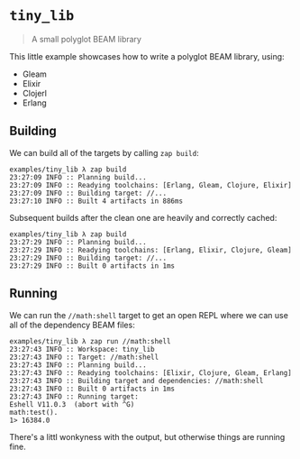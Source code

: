 # `tiny_lib`
> A small polyglot BEAM library

This little example showcases how to write a polyglot BEAM library, using: 

* Gleam
* Elixir
* Clojerl
* Erlang

## Building

We can build all of the targets by calling `zap build`:

```
examples/tiny_lib λ zap build
23:27:09 INFO :: Planning build...
23:27:09 INFO :: Readying toolchains: [Erlang, Gleam, Clojure, Elixir]
23:27:09 INFO :: Building target: //...
23:27:10 INFO :: Built 4 artifacts in 886ms
```

Subsequent builds after the clean one are heavily and correctly cached:

```
examples/tiny_lib λ zap build
23:27:29 INFO :: Planning build...
23:27:29 INFO :: Readying toolchains: [Erlang, Elixir, Clojure, Gleam]
23:27:29 INFO :: Building target: //...
23:27:29 INFO :: Built 0 artifacts in 1ms
```

## Running

We can run the `//math:shell` target to get an open REPL where we can use all of
the dependency BEAM files:

```
examples/tiny_lib λ zap run //math:shell
23:27:43 INFO :: Workspace: tiny_lib
23:27:43 INFO :: Target: //math:shell
23:27:43 INFO :: Planning build...
23:27:43 INFO :: Readying toolchains: [Elixir, Clojure, Gleam, Erlang]
23:27:43 INFO :: Building target and dependencies: //math:shell
23:27:43 INFO :: Built 0 artifacts in 1ms
23:27:43 INFO :: Running target:
Eshell V11.0.3  (abort with ^G)
math:test().
1> 16384.0
```

There's a littl wonkyness with the output, but otherwise things are running
fine.
